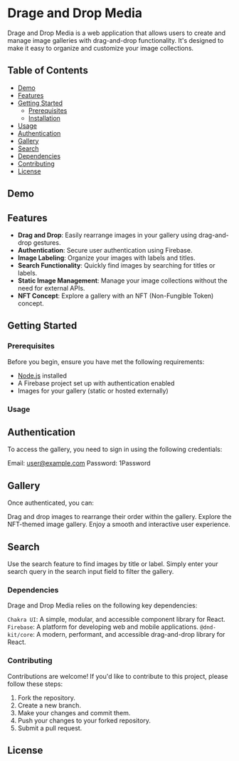 # Drage and Drop Media

Drage and Drop Media is a web application that allows users to create and manage image galleries with drag-and-drop functionality. It's designed to make it easy to organize and customize your image collections.

## Table of Contents

- [Demo](#demo)
- [Features](#features)
- [Getting Started](#getting-started)
  - [Prerequisites](#prerequisites)
  - [Installation](#installation)
- [Usage](#usage)
- [Authentication](#authentication)
- [Gallery](#gallery)
- [Search](#search)
- [Dependencies](#dependencies)
- [Contributing](#contributing)
- [License](#license)

## Demo

<!-- You can check out a live demo of the DnD Gallery [here](https://thebishopgallery.vercel.app/). -->

## Features

- **Drag and Drop**: Easily rearrange images in your gallery using drag-and-drop gestures.
- **Authentication**: Secure user authentication using Firebase.
- **Image Labeling**: Organize your images with labels and titles.
- **Search Functionality**: Quickly find images by searching for titles or labels.
- **Static Image Management**: Manage your image collections without the need for external APIs.
- **NFT Concept**: Explore a gallery with an NFT (Non-Fungible Token) concept.

## Getting Started

### Prerequisites

Before you begin, ensure you have met the following requirements:

- [Node.js](https://nodejs.org/) installed
- A Firebase project set up with authentication enabled
- Images for your gallery (static or hosted externally)

### Usage

## Authentication

To access the gallery, you need to sign in using the following credentials:

Email: user@example.com
Password: 1Password

## Gallery

Once authenticated, you can:

Drag and drop images to rearrange their order within the gallery.
Explore the NFT-themed image gallery.
Enjoy a smooth and interactive user experience.

## Search

Use the search feature to find images by title or label. Simply enter your search query in the search input field to filter the gallery.

### Dependencies

 Drage and Drop Media relies on the following key dependencies:

`Chakra UI`: A simple, modular, and accessible component library for React.
`Firebase`: A platform for developing web and mobile applications.
`@dnd-kit/core`: A modern, performant, and accessible drag-and-drop library for React.

### Contributing

Contributions are welcome! If you'd like to contribute to this project, please follow these steps:

1. Fork the repository.
2. Create a new branch.
3. Make your changes and commit them.
4. Push your changes to your forked repository.
5. Submit a pull request.

## License
